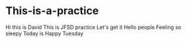 # This-is-a-practice
Hi this is David
This is JFSD practice
Let's get it
Hello people
Feeling so sleepy
Today is Happy Tuesday
